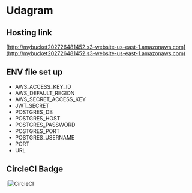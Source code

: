 # Udagram

## Hosting link
[http://mybucket202726481452.s3-website-us-east-1.amazonaws.com](http://mybucket202726481452.s3-website-us-east-1.amazonaws.com)
## ENV file set up
- AWS_ACCESS_KEY_ID
- AWS_DEFAULT_REGION
- AWS_SECRET_ACCESS_KEY
- JWT_SECRET
- POSTGRES_DB
- POSTGRES_HOST
- POSTGRES_PASSWORD
- POSTGRES_PORT
- POSTGRES_USERNAME
- PORT 
- URL

## CircleCI Badge
[![CircleCI](https://app.circleci.com/pipelines/github/haooquang1999/udagram-project/21/workflows/37e86630-c378-45c8-89d3-cd60a8e740ab/jobs/25)

